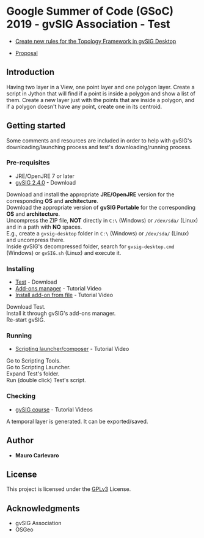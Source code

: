 # Google Summer of Code (GSoC) 2019 - gvSIG Association - Test

* [Create new rules for the Topology Framework in gvSIG Desktop](https://wiki.osgeo.org/wiki/GvSIG_GSoC_2019_Ideas)

* [Proposal](https://docs.google.com/document/d/1AWXqUTV04J442NZ_AKBopjKIHw6nHYfSHJMrCvnZSK0/edit?usp=sharing)

## Introduction
Having two layer in a View, one point layer and one polygon layer. Create a script in Jython that will find if a point is inside a polygon and show a list of them. Create a new layer just with the points that are inside a polygon, and if a polygon doesn't have any point, create one in its centroid.

## Getting started

Some comments and resources are included in order to help with gvSIG's downloading/launching process and test's downloading/running process.

### Pre-requisites

* JRE/OpenJRE 7 or later
* [gvSIG 2.4.0](http://www.gvsig.com/en/products/gvsig-desktop/downloads) - Download

Download and install the appropriate **JRE/OpenJRE** version for the corresponding **OS** and **architecture**.  
Download the appropriate version of **gvSIG Portable** for the corresponding **OS** and **architecture**.  
Uncompress the ZIP file, **NOT** directly in ```C:\``` (Windows) or ```/dev/sda/``` (Linux) and in a path with **NO** spaces.  
E.g., create a ```gvsig-desktop``` folder in ```C:\``` (Windows) or ```/dev/sda/``` (Linux) and uncompress there.  
Inside gvSIG's decompressed folder, search for ```gvsig-desktop.cmd``` (Windows) or ```gvSIG.sh``` (Linux) and execute it.

### Installing

* [Test](https://github.com/Maureque/GSoC_2019/releases) - Download
* [Add-ons manager](https://www.youtube.com/watch?v=PrGhD9qm8ok) - Tutorial Video
* [Install add-on from file](https://www.youtube.com/watch?v=2kcNanjW5Y8) - Tutorial Video

Download Test.  
Install it through gvSIG's add-ons manager.  
Re-start gvSIG.

### Running

* [Scripting launcher/composer](https://www.youtube.com/watch?v=ea5ZjpIEHaE) - Tutorial Video

Go to Scripting Tools.  
Go to Scripting Launcher.  
Expand Test's folder.  
Run (double click) Test's script.  

### Checking

* [gvSIG course](https://www.youtube.com/playlist?list=PLTwZbMzUIxFINjiceQ4yTauymW9d0jYVh) - Tutorial Videos

A temporal layer is generated. It can be exported/saved.

## Author

* **Mauro Carlevaro**

## License

This project is licensed under the [GPLv3](LICENSE) License.
## Acknowledgments

* gvSIG Association
* OSGeo
